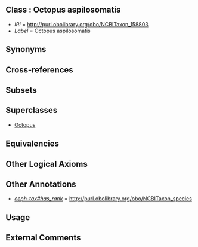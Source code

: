 
## Class : Octopus aspilosomatis

 * *IRI* = http://purl.obolibrary.org/obo/NCBITaxon_158803
 * *Label* = Octopus aspilosomatis

## Synonyms


## Cross-references


## Subsets


## Superclasses

 * [Octopus](../../NCBITaxon/43/NCBITaxon_6643.md)

## Equivalencies


## Other Logical Axioms


## Other Annotations

 * *[ceph-tax#has_rank](../../ceph-tax#has/nk/ceph-tax#has_rank.md)* = http://purl.obolibrary.org/obo/NCBITaxon_species

## Usage


## External Comments

